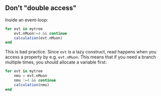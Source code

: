 ## Don't "double access"
Inside an event-loop:
```julia
for evt in mytree
    evt.nMuon!=4 && continue
    calculation(evt.nMuon)
end
```
This is bad practice. Since `evt` is a lazy construct, read happens when you access a property by e.g. `evt.nMuon`.
This means that if you need a branch multiple times, you should allocate a variable first:
```julia
for evt in mytree
    nmu = evt.nMuon
    nmu !=4 && continue
    calculation(nmu)
end
```
